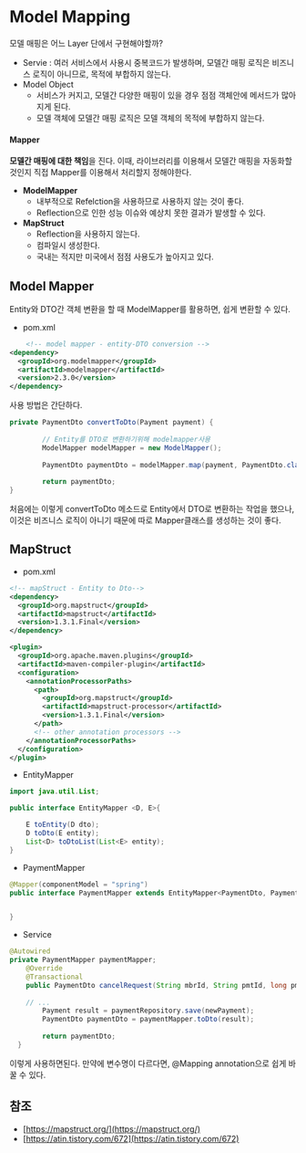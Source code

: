 # Model Mapping

모델 매핑은 어느 Layer 단에서 구현해야할까?

- Servie : 여러 서비스에서 사용시 중복코드가 발생하며, 모델간 매핑 로직은 비즈니스 로직이 아니므로, 목적에 부합하지 않는다.
- Model Object 
  - 서비스가 커지고, 모델간 다양한 매핑이 있을 경우 점점 객체안에 메서드가 많아지게 된다.
  - 모델 객체에 모델간 매핑 로직은 모델 객체의 목적에 부합하지 않는다.
#### Mapper
**모델간 매핑에 대한 책임**을 진다.
이때, 라이브러리를 이용해서 모델간 매핑을 자동화할것인지 직접 Mapper를 이용해서 처리할지 정해야한다.

- **ModelMapper**
  - 내부적으로 Refelction을 사용하므로 사용하지 않는 것이 좋다.
  - Reflection으로 인한 성능 이슈와 예상치 못한 결과가 발생할 수 있다.
- **MapStruct**
  - Reflection을 사용하지 않는다.
  - 컴파일시 생성한다.
  - 국내는 적지만 미국에서 점점 사용도가 높아지고 있다.

## Model Mapper

Entity와 DTO간 객체 변환을 할 때 ModelMapper를 활용하면, 쉽게 변환할 수 있다.

- pom.xml

```xml
	<!-- model mapper - entity-DTO conversion -->
<dependency>
  <groupId>org.modelmapper</groupId>
  <artifactId>modelmapper</artifactId>
  <version>2.3.0</version>
</dependency>
```

사용 방법은 간단하다. 

```java
private PaymentDto convertToDto(Payment payment) {
		
		// Entity를 DTO로 변환하기위해 modelmapper사용 
		ModelMapper modelMapper = new ModelMapper();
		
		PaymentDto paymentDto = modelMapper.map(payment, PaymentDto.class);
	    
		return paymentDto;
}
```

처음에는 이렇게 convertToDto 메소드로 Entity에서 DTO로 변환하는 작업을 했으나, 이것은 비즈니스 로직이 아니기 때문에 따로 Mapper클래스를 생성하는 것이 좋다.

## MapStruct

- pom.xml

```xml
<!-- mapStruct - Entity to Dto-->
<dependency>
  <groupId>org.mapstruct</groupId>
  <artifactId>mapstruct</artifactId>
  <version>1.3.1.Final</version> 
</dependency>
```

```xml
<plugin>
  <groupId>org.apache.maven.plugins</groupId>
  <artifactId>maven-compiler-plugin</artifactId>
  <configuration>
    <annotationProcessorPaths>
      <path>
        <groupId>org.mapstruct</groupId>
        <artifactId>mapstruct-processor</artifactId>
        <version>1.3.1.Final</version>
      </path>
      <!-- other annotation processors -->
    </annotationProcessorPaths>
  </configuration>
</plugin>
```

- EntityMapper

```java
import java.util.List;

public interface EntityMapper <D, E>{

	E toEntity(D dto);
	D toDto(E entity);
	List<D> toDtoList(List<E> entity);
}
```

-  PaymentMapper

```java
@Mapper(componentModel = "spring")
public interface PaymentMapper extends EntityMapper<PaymentDto, Payment> {


}
```

- Service

```java
@Autowired
private PaymentMapper paymentMapper;
	@Override
	@Transactional
	public PaymentDto cancelRequest(String mbrId, String pmtId, long pmtAmt, Boolean isParticleCancle) {
		
	// ...
		Payment result = paymentRepository.save(newPayment); 
		PaymentDto paymentDto = paymentMapper.toDto(result);
		
		return paymentDto;
  }
```

이렇게 사용하면된다. 만약에 변수명이 다르다면, @Mapping annotation으로 쉽게 바꿀 수 있다.



## 참조

- [https://mapstruct.org/](https://mapstruct.org/)
- [https://atin.tistory.com/672](https://atin.tistory.com/672)

